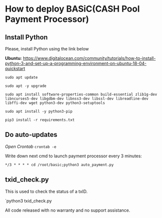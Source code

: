 # How to deploy BASiC(CASH Pool Payment Processor)

## Install Python
Please, install Python using the link below

**Ubuntu:** https://www.digitalocean.com/community/tutorials/how-to-install-python-3-and-set-up-a-programming-environment-on-ubuntu-18-04-quickstart

`sudo apt update`

`sudo apt -y upgrade`

`sudo apt install software-properties-common build-essential zlib1g-dev libncurses5-dev libgdbm-dev libnss3-dev libssl-dev libreadline-dev libffi-dev wget python3-dev python3-setuptools`

`sudo apt install -y python3-pip`

`pip3 install -r requirements.txt`

## Do auto-updates
*Open Crontab* `crontab -e`

Write down next cmd to launch payment processor every 3 minutes:

`*/3 * * * * cd /root/basic;python3 auto_payment.py`

## txid_check.py 
This is used to check the status of a txID. 

`python3 txid_check.py <txid>


All code released with no warranty and no support assistance.
